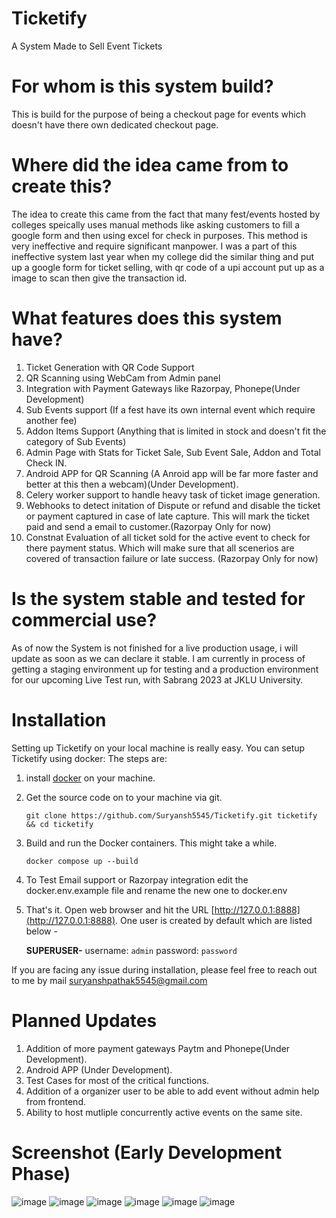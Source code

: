 # Ticketify

A System Made to Sell Event Tickets

# For whom is this system build?
This is build for the purpose of being a checkout page for events which doesn't have there own dedicated checkout page.

# Where did the idea came from to create this?
The idea to create this came from the fact that many fest/events hosted by colleges speically uses manual methods like asking customers to fill a google form and then using excel for check in purposes. This method is very ineffective and require significant manpower. I was a part of this ineffective system last year when my college did the similar thing and put up a google form for ticket selling, with qr code of a upi account put up as a image to scan then give the transaction id.


# What features does this system have?
1. Ticket Generation with QR Code Support
2. QR Scanning using WebCam from Admin panel
3. Integration with Payment Gateways like Razorpay, Phonepe(Under Development)
4. Sub Events support (If a fest have its own internal event which require another fee)
5. Addon Items Support (Anything that is limited in stock and doesn't fit the category of Sub Events)
6. Admin Page with Stats for Ticket Sale, Sub Event Sale, Addon and Total Check IN.
7. Android APP for QR Scanning (A Anroid app will be far more faster and better at this then a webcam)(Under Development).
8. Celery worker support to handle heavy task of ticket image generation.
9. Webhooks to detect initation of Dispute or refund and disable the ticket or payment captured in case of late capture. This will mark the ticket paid and send a email to customer.(Razorpay Only for now)
10. Constnat Evaluation of all ticket sold for the active event to check for there payment status. Which will make sure that all scenerios are covered of transaction failure or late success. (Razorpay Only for now)

# Is the system stable and tested for commercial use?
As of now the System is not finished for a live production usage, i will update as soon as we can declare it stable.
I am currently in process of getting a staging environment up for testing and a production environment for our upcoming Live Test run, with Sabrang 2023 at JKLU University.

# Installation
Setting up Ticketify on your local machine is really easy. You can setup Ticketify using docker: The steps are:
1. install [docker](https://docs.docker.com/install/) on your machine.

2. Get the source code on to your machine via git.

    ```shell
    git clone https://github.com/Suryansh5545/Ticketify.git ticketify && cd ticketify
    ```

3. Build and run the Docker containers. This might take a while.

    ```
    docker compose up --build
    ```
4. To Test Email support or Razorpay integration edit the docker.env.example file and rename the new one to docker.env
5. That's it. Open web browser and hit the URL [http://127.0.0.1:8888](http://127.0.0.1:8888). One user is created by default which are listed below -

    **SUPERUSER-** username: `admin` password: `password`

If you are facing any issue during installation, please feel free to reach out to me by mail [suryanshpathak5545@gmail.com](mailto:suryanshpathak5545@gmail.com)

# Planned Updates
1. Addition of more payment gateways Paytm and Phonepe(Under Development).
2. Android APP (Under Development).
3. Test Cases for most of the critical functions.
4. Addition of a organizer user to be able to add event without admin help from frontend.
5. Ability to host mutliple concurrently active events on the same site.

# Screenshot (Early Development Phase)
![image](https://github.com/Suryansh5545/Ticketify/assets/34577232/488cd1e7-0aeb-458c-9075-d7daaf82516c)
![image](https://github.com/Suryansh5545/Ticketify/assets/34577232/7669f314-1453-4867-ab41-c7f3981aab7c)
![image](https://github.com/Suryansh5545/Ticketify/assets/34577232/a8334b9f-dfc5-426d-892a-f6861c5e29c4)
![image](https://github.com/Suryansh5545/Ticketify/assets/34577232/cbbb91a3-f934-4a6c-9287-2ba283e670be)
![image](https://github.com/Suryansh5545/Ticketify/assets/34577232/9ba7a6e3-fa00-4cb5-9824-feb1149c4ba9)
![image](https://github.com/Suryansh5545/Ticketify/assets/34577232/e5d2887f-784b-4978-92bf-97ad21914055)





